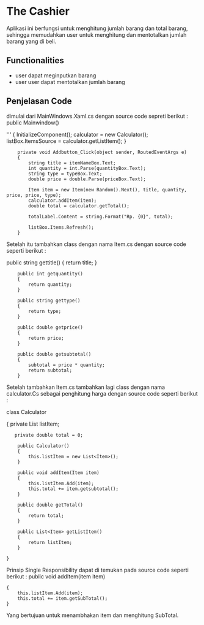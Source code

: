 ﻿# The Cashier
Aplikasi ini berfungsi untuk menghitung jumlah barang dan total barang, sehingga memudahkan user untuk menghitung dan mentotalkan jumlah barang yang di beli.

## Functionalities
- user dapat meginputkan barang
- user user dapat mentotalkan jumlah barang

## Penjelasan Code
dimulai dari MainWindows.Xaml.cs dengan source code sepreti berikut :
public Mainwindow()

'''
        {
            InitializeComponent();
            calculator = new Calculator();
            listBox.ItemsSource = calculator.getListItem();
        }

        private void Addbutton_Click(object sender, RoutedEventArgs e)
        {
            string title = itemNameBox.Text;
            int quantity = int.Parse(quantityBox.Text);
            string type = typeBox.Text;
            double price = double.Parse(priceBox.Text);

            Item item = new Item(new Random().Next(), title, quantity, price, price, type);
            calculator.addItem(item);
            double total = calculator.getTotal();

            totalLabel.Content = string.Format("Rp. {0}", total);

            listBox.Items.Refresh();
        }

Setelah itu tambahkan class dengan nama Item.cs dengan source code seperti berikut :

public string gettitle()
        {
            return title;
        }

        public int getquantity()
        {
            return quantity;
        }

        public string gettype()
        {
            return type;
        }

        public double getprice()
        {
            return price;
        }

        public double getsubtotal()
        {
            subtotal = price * quantity;
            return subtotal;
        }


Setelah tambahkan Item.cs tambahkan lagi class dengan nama calculator.Cs sebagai penghitung harga dengan source code seperti berikut :

class Calculator


{
        private List<Item> listItem;
        
       private double total = 0;

        public Calculator()
        {
            this.listItem = new List<Item>();
        }

        public void addItem(Item item)
        {
            this.listItem.Add(item);
            this.total += item.getsubtotal();
        }

        public double getTotal()
        {
            return total;
        }

        public List<Item> getListItem()
        {
            return listItem;
        }

    }
Prinsip Single Responsibility dapat di temukan pada source code seperti berikut :
public void addItem(item item)

    {
        this.listItem.Add(item);
        this.total += item.getSubTotal();
    }
Yang bertujuan untuk menambhakan item dan menghitung SubTotal.